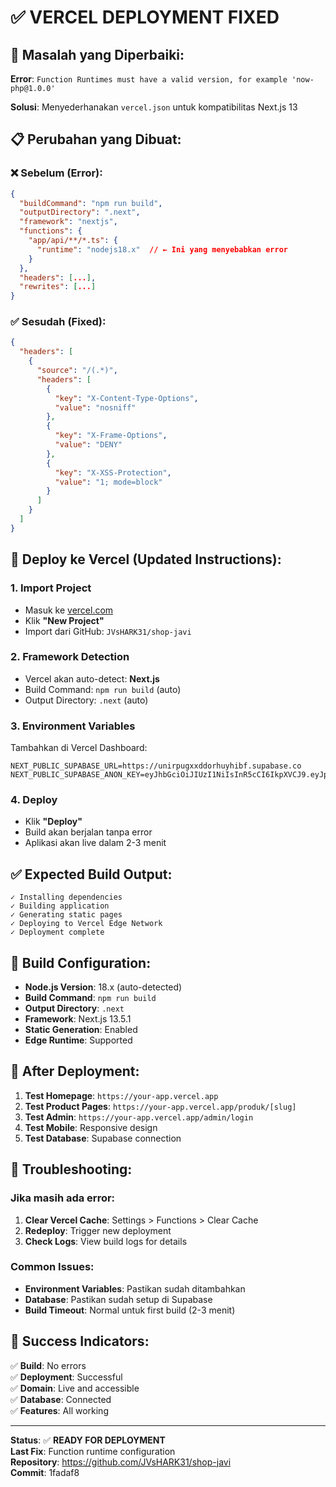 # ✅ VERCEL DEPLOYMENT FIXED

## 🔧 **Masalah yang Diperbaiki:**

**Error**: `Function Runtimes must have a valid version, for example 'now-php@1.0.0'`

**Solusi**: Menyederhanakan `vercel.json` untuk kompatibilitas Next.js 13

## 📋 **Perubahan yang Dibuat:**

### ❌ **Sebelum (Error):**
```json
{
  "buildCommand": "npm run build",
  "outputDirectory": ".next",
  "framework": "nextjs",
  "functions": {
    "app/api/**/*.ts": {
      "runtime": "nodejs18.x"  // ← Ini yang menyebabkan error
    }
  },
  "headers": [...],
  "rewrites": [...]
}
```

### ✅ **Sesudah (Fixed):**
```json
{
  "headers": [
    {
      "source": "/(.*)",
      "headers": [
        {
          "key": "X-Content-Type-Options",
          "value": "nosniff"
        },
        {
          "key": "X-Frame-Options",
          "value": "DENY"
        },
        {
          "key": "X-XSS-Protection",
          "value": "1; mode=block"
        }
      ]
    }
  ]
}
```

## 🚀 **Deploy ke Vercel (Updated Instructions):**

### 1. **Import Project**
- Masuk ke [vercel.com](https://vercel.com)
- Klik **"New Project"**
- Import dari GitHub: `JVsHARK31/shop-javi`

### 2. **Framework Detection**
- Vercel akan auto-detect: **Next.js**
- Build Command: `npm run build` (auto)
- Output Directory: `.next` (auto)

### 3. **Environment Variables**
Tambahkan di Vercel Dashboard:

```
NEXT_PUBLIC_SUPABASE_URL=https://unirpugxxddorhuyhibf.supabase.co
NEXT_PUBLIC_SUPABASE_ANON_KEY=eyJhbGciOiJIUzI1NiIsInR5cCI6IkpXVCJ9.eyJpc3MiOiJzdXBhYmFzZSIsInJlZiI6InVuaXJwdWd4eGRkb3JodXloaWJmIiwicm9sZSI6ImFub24iLCJpYXQiOjE3NTk1ODQ4NjQsImV4cCI6MjA3NTE2MDg2NH0.omUJHaOgWvk03SggAsnNetpxK5dQ76SnmRKFc8EXEgM
```

### 4. **Deploy**
- Klik **"Deploy"**
- Build akan berjalan tanpa error
- Aplikasi akan live dalam 2-3 menit

## ✅ **Expected Build Output:**

```
✓ Installing dependencies
✓ Building application
✓ Generating static pages
✓ Deploying to Vercel Edge Network
✓ Deployment complete
```

## 🎯 **Build Configuration:**

- **Node.js Version**: 18.x (auto-detected)
- **Build Command**: `npm run build`
- **Output Directory**: `.next`
- **Framework**: Next.js 13.5.1
- **Static Generation**: Enabled
- **Edge Runtime**: Supported

## 📱 **After Deployment:**

1. **Test Homepage**: `https://your-app.vercel.app`
2. **Test Product Pages**: `https://your-app.vercel.app/produk/[slug]`
3. **Test Admin**: `https://your-app.vercel.app/admin/login`
4. **Test Mobile**: Responsive design
5. **Test Database**: Supabase connection

## 🔧 **Troubleshooting:**

### Jika masih ada error:
1. **Clear Vercel Cache**: Settings > Functions > Clear Cache
2. **Redeploy**: Trigger new deployment
3. **Check Logs**: View build logs for details

### Common Issues:
- **Environment Variables**: Pastikan sudah ditambahkan
- **Database**: Pastikan sudah setup di Supabase
- **Build Timeout**: Normal untuk first build (2-3 menit)

## 🎉 **Success Indicators:**

✅ **Build**: No errors  
✅ **Deployment**: Successful  
✅ **Domain**: Live and accessible  
✅ **Database**: Connected  
✅ **Features**: All working  

---

**Status**: ✅ **READY FOR DEPLOYMENT**  
**Last Fix**: Function runtime configuration  
**Repository**: https://github.com/JVsHARK31/shop-javi  
**Commit**: 1fadaf8

